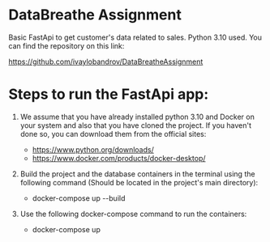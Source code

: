 # DataBreathe Assignment

Basic FastApi to get customer's data related to sales. Python 3.10 used. You can find the repository on this link:

https://github.com/ivaylobandrov/DataBreatheAssignment

# Steps to run the FastApi app:

1. We assume that you have already installed python 3.10 and Docker on your system and also that you have cloned the project. If you haven't done so, you can download them from the official sites:
   - https://www.python.org/downloads/
   - https://www.docker.com/products/docker-desktop/

2. Build the project and the database containers in the terminal using the following command (Should be located in the project's main directory):
   - docker-compose up --build

3. Use the following docker-compose command to run the containers:
   - docker-compose up
